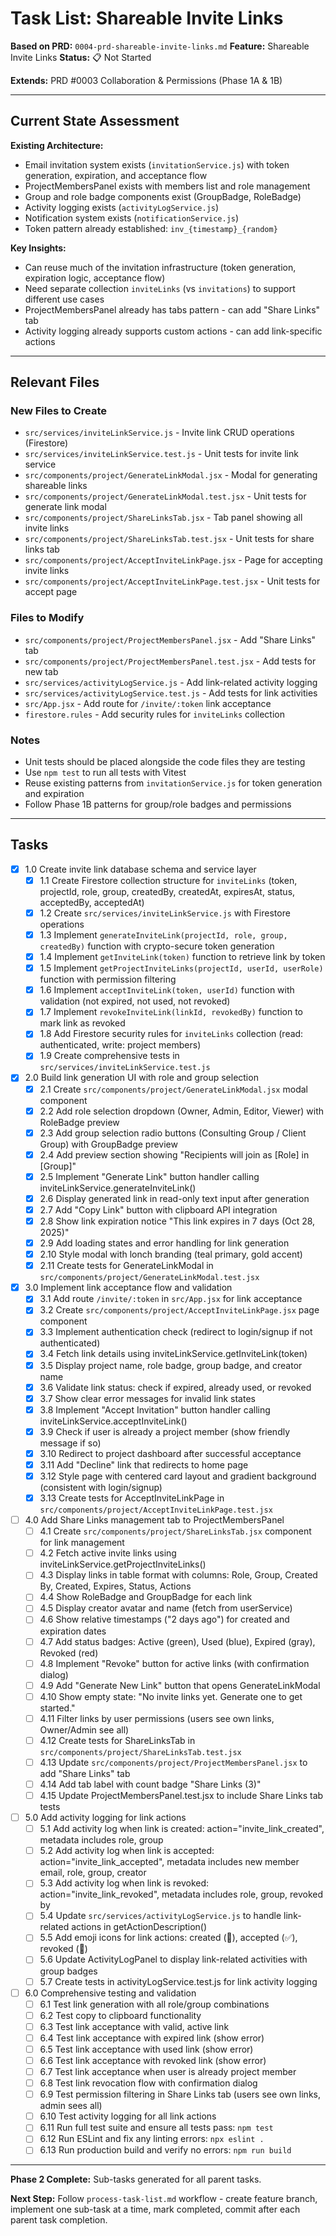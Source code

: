 # Task List: Shareable Invite Links

**Based on PRD:** `0004-prd-shareable-invite-links.md`
**Feature:** Shareable Invite Links
**Status:** 📋 Not Started

**Extends:** PRD #0003 Collaboration & Permissions (Phase 1A & 1B)

---

## Current State Assessment

**Existing Architecture:**
- Email invitation system exists (`invitationService.js`) with token generation, expiration, and acceptance flow
- ProjectMembersPanel exists with members list and role management
- Group and role badge components exist (GroupBadge, RoleBadge)
- Activity logging exists (`activityLogService.js`)
- Notification system exists (`notificationService.js`)
- Token pattern already established: `inv_{timestamp}_{random}`

**Key Insights:**
- Can reuse much of the invitation infrastructure (token generation, expiration logic, acceptance flow)
- Need separate collection `inviteLinks` (vs `invitations`) to support different use cases
- ProjectMembersPanel already has tabs pattern - can add "Share Links" tab
- Activity logging already supports custom actions - can add link-specific actions

---

## Relevant Files

### New Files to Create
- `src/services/inviteLinkService.js` - Invite link CRUD operations (Firestore)
- `src/services/inviteLinkService.test.js` - Unit tests for invite link service
- `src/components/project/GenerateLinkModal.jsx` - Modal for generating shareable links
- `src/components/project/GenerateLinkModal.test.jsx` - Unit tests for generate link modal
- `src/components/project/ShareLinksTab.jsx` - Tab panel showing all invite links
- `src/components/project/ShareLinksTab.test.jsx` - Unit tests for share links tab
- `src/components/project/AcceptInviteLinkPage.jsx` - Page for accepting invite links
- `src/components/project/AcceptInviteLinkPage.test.jsx` - Unit tests for accept page

### Files to Modify
- `src/components/project/ProjectMembersPanel.jsx` - Add "Share Links" tab
- `src/components/project/ProjectMembersPanel.test.jsx` - Add tests for new tab
- `src/services/activityLogService.js` - Add link-related activity logging
- `src/services/activityLogService.test.js` - Add tests for link activities
- `src/App.jsx` - Add route for `/invite/:token` link acceptance
- `firestore.rules` - Add security rules for `inviteLinks` collection

### Notes
- Unit tests should be placed alongside the code files they are testing
- Use `npm test` to run all tests with Vitest
- Reuse existing patterns from `invitationService.js` for token generation and expiration
- Follow Phase 1B patterns for group/role badges and permissions

---

## Tasks

- [x] 1.0 Create invite link database schema and service layer
  - [x] 1.1 Create Firestore collection structure for `inviteLinks` (token, projectId, role, group, createdBy, createdAt, expiresAt, status, acceptedBy, acceptedAt)
  - [x] 1.2 Create `src/services/inviteLinkService.js` with Firestore operations
  - [x] 1.3 Implement `generateInviteLink(projectId, role, group, createdBy)` function with crypto-secure token generation
  - [x] 1.4 Implement `getInviteLink(token)` function to retrieve link by token
  - [x] 1.5 Implement `getProjectInviteLinks(projectId, userId, userRole)` function with permission filtering
  - [x] 1.6 Implement `acceptInviteLink(token, userId)` function with validation (not expired, not used, not revoked)
  - [x] 1.7 Implement `revokeInviteLink(linkId, revokedBy)` function to mark link as revoked
  - [x] 1.8 Add Firestore security rules for `inviteLinks` collection (read: authenticated, write: project members)
  - [x] 1.9 Create comprehensive tests in `src/services/inviteLinkService.test.js`

- [x] 2.0 Build link generation UI with role and group selection
  - [x] 2.1 Create `src/components/project/GenerateLinkModal.jsx` modal component
  - [x] 2.2 Add role selection dropdown (Owner, Admin, Editor, Viewer) with RoleBadge preview
  - [x] 2.3 Add group selection radio buttons (Consulting Group / Client Group) with GroupBadge preview
  - [x] 2.4 Add preview section showing "Recipients will join as [Role] in [Group]"
  - [x] 2.5 Implement "Generate Link" button handler calling inviteLinkService.generateInviteLink()
  - [x] 2.6 Display generated link in read-only text input after generation
  - [x] 2.7 Add "Copy Link" button with clipboard API integration
  - [x] 2.8 Show link expiration notice "This link expires in 7 days (Oct 28, 2025)"
  - [x] 2.9 Add loading states and error handling for link generation
  - [x] 2.10 Style modal with lonch branding (teal primary, gold accent)
  - [x] 2.11 Create tests for GenerateLinkModal in `src/components/project/GenerateLinkModal.test.jsx`

- [x] 3.0 Implement link acceptance flow and validation
  - [x] 3.1 Add route `/invite/:token` in `src/App.jsx` for link acceptance
  - [x] 3.2 Create `src/components/project/AcceptInviteLinkPage.jsx` page component
  - [x] 3.3 Implement authentication check (redirect to login/signup if not authenticated)
  - [x] 3.4 Fetch link details using inviteLinkService.getInviteLink(token)
  - [x] 3.5 Display project name, role badge, group badge, and creator name
  - [x] 3.6 Validate link status: check if expired, already used, or revoked
  - [x] 3.7 Show clear error messages for invalid link states
  - [x] 3.8 Implement "Accept Invitation" button handler calling inviteLinkService.acceptInviteLink()
  - [x] 3.9 Check if user is already a project member (show friendly message if so)
  - [x] 3.10 Redirect to project dashboard after successful acceptance
  - [x] 3.11 Add "Decline" link that redirects to home page
  - [x] 3.12 Style page with centered card layout and gradient background (consistent with login/signup)
  - [x] 3.13 Create tests for AcceptInviteLinkPage in `src/components/project/AcceptInviteLinkPage.test.jsx`

- [ ] 4.0 Add Share Links management tab to ProjectMembersPanel
  - [ ] 4.1 Create `src/components/project/ShareLinksTab.jsx` component for link management
  - [ ] 4.2 Fetch active invite links using inviteLinkService.getProjectInviteLinks()
  - [ ] 4.3 Display links in table format with columns: Role, Group, Created By, Created, Expires, Status, Actions
  - [ ] 4.4 Show RoleBadge and GroupBadge for each link
  - [ ] 4.5 Display creator avatar and name (fetch from userService)
  - [ ] 4.6 Show relative timestamps ("2 days ago") for created and expiration dates
  - [ ] 4.7 Add status badges: Active (green), Used (blue), Expired (gray), Revoked (red)
  - [ ] 4.8 Implement "Revoke" button for active links (with confirmation dialog)
  - [ ] 4.9 Add "Generate New Link" button that opens GenerateLinkModal
  - [ ] 4.10 Show empty state: "No invite links yet. Generate one to get started."
  - [ ] 4.11 Filter links by user permissions (users see own links, Owner/Admin see all)
  - [ ] 4.12 Create tests for ShareLinksTab in `src/components/project/ShareLinksTab.test.jsx`
  - [ ] 4.13 Update `src/components/project/ProjectMembersPanel.jsx` to add "Share Links" tab
  - [ ] 4.14 Add tab label with count badge "Share Links (3)"
  - [ ] 4.15 Update ProjectMembersPanel.test.jsx to include Share Links tab tests

- [ ] 5.0 Add activity logging for link actions
  - [ ] 5.1 Add activity log when link is created: action="invite_link_created", metadata includes role, group
  - [ ] 5.2 Add activity log when link is accepted: action="invite_link_accepted", metadata includes new member email, role, group, creator
  - [ ] 5.3 Add activity log when link is revoked: action="invite_link_revoked", metadata includes role, group, revoked by
  - [ ] 5.4 Update `src/services/activityLogService.js` to handle link-related actions in getActionDescription()
  - [ ] 5.5 Add emoji icons for link actions: created (🔗), accepted (✅), revoked (🚫)
  - [ ] 5.6 Update ActivityLogPanel to display link-related activities with group badges
  - [ ] 5.7 Create tests in activityLogService.test.js for link activity logging

- [ ] 6.0 Comprehensive testing and validation
  - [ ] 6.1 Test link generation with all role/group combinations
  - [ ] 6.2 Test copy to clipboard functionality
  - [ ] 6.3 Test link acceptance with valid, active link
  - [ ] 6.4 Test link acceptance with expired link (show error)
  - [ ] 6.5 Test link acceptance with used link (show error)
  - [ ] 6.6 Test link acceptance with revoked link (show error)
  - [ ] 6.7 Test link acceptance when user is already project member
  - [ ] 6.8 Test link revocation flow with confirmation dialog
  - [ ] 6.9 Test permission filtering in Share Links tab (users see own links, admin sees all)
  - [ ] 6.10 Test activity logging for all link actions
  - [ ] 6.11 Run full test suite and ensure all tests pass: `npm test`
  - [ ] 6.12 Run ESLint and fix any linting errors: `npx eslint .`
  - [ ] 6.13 Run production build and verify no errors: `npm run build`

---

**Phase 2 Complete:** Sub-tasks generated for all parent tasks.

**Next Step:** Follow `process-task-list.md` workflow - create feature branch, implement one sub-task at a time, mark completed, commit after each parent task completion.
